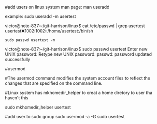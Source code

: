 #add users on linux system
man page: man useradd

example:
	sudo useradd -m usertest

victor@note-837:~/git-harrison/linux$ cat /etc/passwd | grep usertest
usertest:x:1002:1002::/home/usertest:/bin/sh

	sudo passwd usertest -m

victor@note-837:~/git-harrison/linux$ sudo passwd usertest
Enter new UNIX password: 
Retype new UNIX password: 
passwd: password updated successfully


#usermod

#The usermod command modifies the system account files to reflect the changes that are specified on the command line.



#Linux system has mkhomedir_helper to creat a home diretory to user tha haven't this

sudo mkhomedir_helper usertest
	
#add user to sudo group
sudo usermod -a -G sudo usertest
